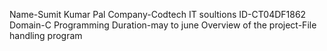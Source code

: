 Name-Sumit Kumar Pal 
Company-Codtech IT soultions 
ID-CT04DF1862 
Domain-C Programming 
Duration-may to june 
Overview of the project-File handling program

